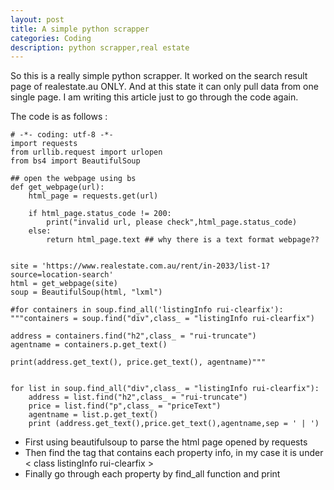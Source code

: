 ```yaml
---
layout: post
title: A simple python scrapper 
categories: Coding 
description: python scrapper,real estate
---
```


So this is a really simple python scrapper. It worked on the search result page of 
realestate.au ONLY. And at this state it can only pull data from one single page.
I am writing this article just to go through the code again. &nbsp;&nbsp;

The code is as follows :

```
# -*- coding: utf-8 -*-
import requests
from urllib.request import urlopen
from bs4 import BeautifulSoup

## open the webpage using bs
def get_webpage(url):
	html_page = requests.get(url)

	if html_page.status_code != 200:
		print("invalid url, please check",html_page.status_code)
	else:
		return html_page.text ## why there is a text format webpage??	


site = 'https://www.realestate.com.au/rent/in-2033/list-1?source=location-search'
html = get_webpage(site)
soup = BeautifulSoup(html, "lxml")

#for containers in soup.find_all('listingInfo rui-clearfix'):
"""containers = soup.find("div",class_ = "listingInfo rui-clearfix")

address = containers.find("h2",class_ = "rui-truncate")
agentname = containers.p.get_text()

print(address.get_text(), price.get_text(), agentname)"""


for list in soup.find_all("div",class_ = "listingInfo rui-clearfix"):
	address = list.find("h2",class_ = "rui-truncate")
	price = list.find("p",class_ = "priceText")
	agentname = list.p.get_text()
	print (address.get_text(),price.get_text(),agentname,sep = ' | ')
``` 


- First using beautifulsoup to parse the html page opened by requests
- Then find the tag that contains each property info, in my case it is under < class listingInfo rui-clearfix >
- Finally go through each property by find_all function and print

